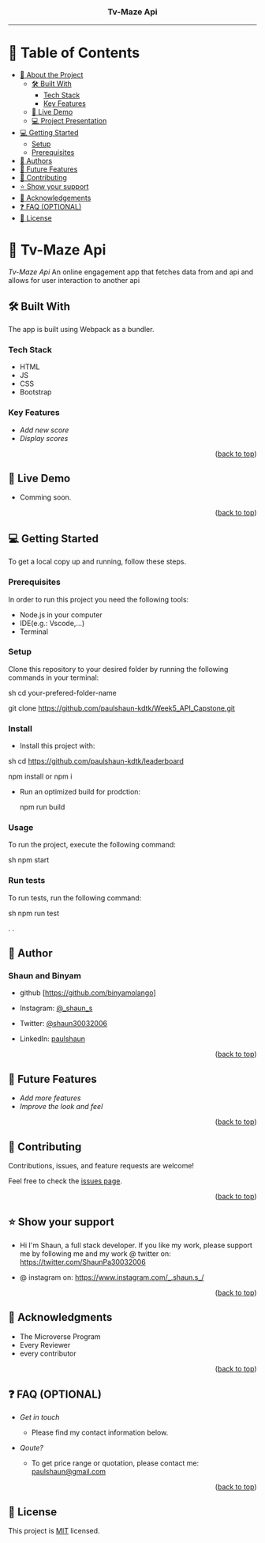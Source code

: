 <a name="readme-top"></a>

<div align="center">

  <h3><b>Tv-Maze Api</b></h3>

</div>

<hr />

# 📗 Table of Contents

- [📖 About the Project](#about-project)
  - [🛠 Built With](#built-with)
    - [Tech Stack](#tech-stack)
    - [Key Features](#key-features)
  - [🚀 Live Demo](#live-demo)
  - [💻 Project Presentation](#presentation)
- [💻 Getting Started](#getting-started)
  - [Setup](#setup)
  - [Prerequisites](#prerequisites)
- [👥 Authors](#authors)
- [🔭 Future Features](#future-features)
- [🤝 Contributing](#contributing)
- [⭐ Show your support](#support)
- [🙏 Acknowledgements](#acknowledgements)
- [❓ FAQ (OPTIONAL)](#faq)
- [📝 License](#license)

<!-- PROJECT DESCRIPTION  -->

# 📖 Tv-Maze Api <a name="about-project"></a>

*Tv-Maze Api* An online engagement app that fetches data from and api and allows for user interaction to another api

## 🛠 Built With <a name="built-with"></a>
The app is built using Webpack as a bundler.
### Tech Stack <a name="tech-stack"></a>
- HTML
- JS
- CSS
- Bootstrap

### Key Features <a name="key-features"></a>
- *Add new score*
- *Display scores*

<p align="right">(<a href="#readme-top">back to top</a>)</p>

<!-- LIVE DEMO  -->

## 🚀 Live Demo <a name="live-demo"></a>
- Comming soon.
<p align="right">(<a href="#readme-top">back to top</a>)</p>

## 💻 Getting Started <a name="getting-started"></a>

To get a local copy up and running, follow these steps.

### Prerequisites

In order to run this project you need the following tools:
- Node.js in your computer
- IDE(e.g.: Vscode,...)
- Terminal

### Setup

Clone this repository to your desired folder by running the following commands in your terminal:

sh
  cd your-prefered-folder-name
  
  git clone https://github.com/paulshaun-kdtk/Week5_API_Capstone.git


### Install

- Install this project with:

sh
  cd https://github.com/paulshaun-kdtk/leaderboard

  npm install or npm i


- Run an optimized build for prodction:

  npm run build


### Usage

To run the project, execute the following command:

sh
  npm start



### Run tests

To run tests, run the following command:

sh
  npm run test

.
.


## 👥 Author <a name="authors"></a>


### Shaun and Binyam
- github [https://github.com/binyamolango]

- Instagram: [@_shaun_s](https://www.instagram.com/_.shaun.s_/)
- Twitter: [@shaun30032006](https://twitter.com/ShaunPa30032006)
- LinkedIn: [paulshaun](https://www.linkedin.com/in/shaun-sungai-b54339263/)

<p align="right">(<a href="#readme-top">back to top</a>)</p>

<!-- FUTURE FEATURES -->

## 🔭 Future Features <a name="future-features"></a>
- *Add more features*
- *Improve the look and feel*

<p align="right">(<a href="#readme-top">back to top</a>)</p>

<!-- CONTRIBUTING -->

## 🤝 Contributing <a name="contributing"></a>

Contributions, issues, and feature requests are welcome!

Feel free to check the [issues page](../../issues/).

<p align="right">(<a href="#readme-top">back to top</a>)</p>

<!-- SUPPORT -->

## ⭐ Show your support <a name="support"></a>

- Hi I'm Shaun, a full stack developer. 
If you like my work, please support me by following me and my work @ twitter on: https://twitter.com/ShaunPa30032006

- @ instagram on: https://www.instagram.com/_.shaun.s_/

<p align="right">(<a href="#readme-top">back to top</a>)</p>

<!-- ACKNOWLEDGEMENTS -->

## 🙏 Acknowledgments <a name="acknowledgements"></a>
- The Microverse Program
- Every Reviewer
- every contributor


<p align="right">(<a href="#readme-top">back to top</a>)</p>

<!-- FAQ (optional)-->

## ❓ FAQ (OPTIONAL) <a name="faq"></a>
- *Get in touch*

  - Please find my contact information below.

- *Qoute?*

  - To get price range or quotation, please contact me: paulshaun@gmail.com

<p align="right">(<a href="#readme-top">back to top</a>)</p>


## 📝 License <a name="license"></a>

This project is [MIT](./MIT.md) licensed.
